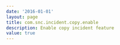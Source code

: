 ```yaml
---
date: '2016-01-01'
layout: page
title: com.snc.incident.copy.enable
description: Enable copy incident feature
value: true 
---
```


